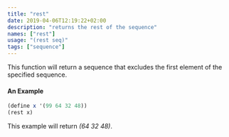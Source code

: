 ```yaml
---
title: "rest"
date: 2019-04-06T12:19:22+02:00
description: "returns the rest of the sequence"
names: ["rest"]
usage: "(rest seq)"
tags: ["sequence"]
---
```


This function will return a sequence that excludes the first element of the specified sequence.

#### An Example

```scheme
(define x '(99 64 32 48))
(rest x)
```

This example will return _(64 32 48)_.
